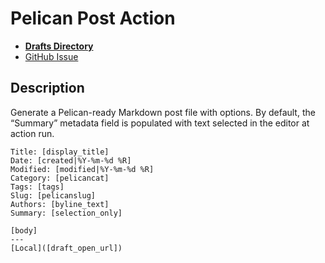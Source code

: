 # Pelican Post Action
- [**Drafts Directory**](https://directory.getdrafts.com/a/2AE)
- [GitHub Issue](https://github.com/extratone/drafts/issues/62)
  
## Description

Generate a Pelican-ready Markdown post file with options. By default, the “Summary” metadata field is populated with text selected in the editor at action run.


```
Title: [display_title]
Date: [created|%Y-%m-%d %R]
Modified: [modified|%Y-%m-%d %R]
Category: [pelicancat]
Tags: [tags]
Slug: [pelicanslug]
Authors: [byline_text]
Summary: [selection_only]

[body]
---
[Local]([draft_open_url])
```